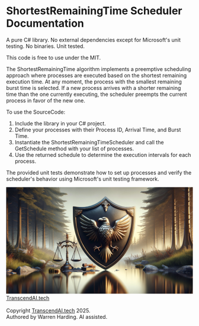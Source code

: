 # ShortestRemainingTime Scheduler Documentation

A pure C# library. No external dependencies except for Microsoft's unit testing. No binaries. Unit tested.

This code is free to use under the MIT.

The ShortestRemainingTime algorithm implements a preemptive scheduling approach where processes are executed based on the shortest remaining execution time. At any moment, the process with the smallest remaining burst time is selected. If a new process arrives with a shorter remaining time than the one currently executing, the scheduler preempts the current process in favor of the new one.

To use the SourceCode:
1. Include the library in your C# project.
2. Define your processes with their Process ID, Arrival Time, and Burst Time.
3. Instantiate the ShortestRemainingTimeScheduler and call the GetSchedule method with your list of processes.
4. Use the returned schedule to determine the execution intervals for each process.

The provided unit tests demonstrate how to set up processes and verify the scheduler's behavior using Microsoft's unit testing framework.

![AI Image](aiimage.jpg)
[TranscendAI.tech](https://TranscendAI.tech)<br>
<br>
Copyright [TranscendAI.tech](https://TranscendAI.tech) 2025.</br>
Authored by Warren Harding. AI assisted.</br>